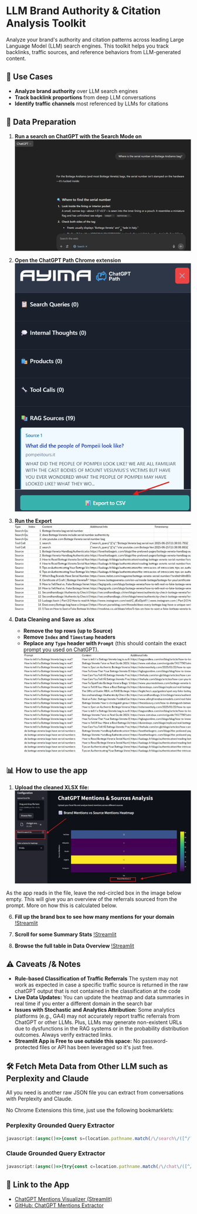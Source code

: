 # LLM Brand Authority \& Citation Analysis Toolkit

Analyze your brand's authority and citation patterns across leading Large Language Model (LLM) search engines. This toolkit helps you track backlinks, traffic sources, and reference behaviors from LLM-generated content.

## 🚀 Use Cases

- **Analyze brand authority** over LLM search engines
- **Track backlink proportions** from deep LLM conversations
- **Identify traffic channels** most referenced by LLMs for citations


## 📝 Data Preparation

1. **Run a search on ChatGPT with the Search Mode on**  
![ChatGPT Search Example](https://github.com/simodepth96/ChatGPT-Mentions-Extractor/blob/main/images/chatgpt_search_1.png?raw=true)


2. **Open the ChatGPT Path Chrome extension**
![ChatGPT Path](https://github.com/simodepth96/ChatGPT-Mentions-Extractor/blob/main/images/chatgpt_path_extension_2.png)

3. **Run the Export**
![ChatGPT export](https://github.com/simodepth96/ChatGPT-Mentions-Extractor/blob/main/images/export_raw_3.jpg)

4. **Data Cleaning and Save as .xlsx**
   - **Remove the top rows (up to Source)**
   - **Remove `Index` and `Timestamp` headers**
   - **Replace any `Type` header with `Prompt`** (this should contain the exact prompt you used on ChatGPT).
![ChatGPT export](https://github.com/simodepth96/ChatGPT-Mentions-Extractor/blob/main/images/export_finesse_4.jpg)


## 📊 How to use the app

1. **Upload the cleaned XLSX file:**
![Streamlit](https://github.com/simodepth96/ChatGPT-Mentions-Extractor/blob/main/images/streamlit_app_no_search_box_%25.jpg)

As the app reads in the file, leave the red-circled box in the image below empty. This will give you an overview of the referrals sourced from the prompt. More on how this is calculated below.

6. **Fill up the brand box to see how many mentions for your domain**
[!Streamlit](https://github.com/simodepth96/ChatGPT-Mentions-Extractor/blob/main/images/streamlit_app_6.jpg)

7. **Scroll for some Summary Stats**
[!Streamlit](https://github.com/simodepth96/ChatGPT-Mentions-Extractor/blob/main/images/streamlit_app_summary_stats_7.jpg)

8. **Browse the full table in Data Overview**
[!Streamlit](https://github.com/simodepth96/ChatGPT-Mentions-Extractor/blob/main/images/strealit_app_data_over_8.jpg)


## ⚠️ Caveats /& Notes

- **Rule-based Classification of Traffic Referrals**
The system may not work as expected in case a specific traffic source is returned in the raw chatGPT output that is not contained in the classification at the code 
- **Live Data Updates:**
You can update the heatmap and data summaries in real time if you enter a different domain in the search bar
- **Issues with Stochastic and Analytics Attribution:**
Some analytics platforms (e.g., GA4) may not accurately report traffic referrals from ChatGPT or other LLMs.
Plus, LLMs may generate non-existent URLs due to dysfunctions in the RAG systems or in the probability distribution outcomes. Always verify extracted links.
- **Streamlit App is Free to use outside this space:**
  No password-protected files or API has been leveraged so it's just free.


## 🛠️ Fetch Meta Data from Other LLM such as **Perplexity** and **Claude**

All you need is another raw JSON file you can extract from conversations with Perplexity and Claude.

No Chrome Extensions this time, just use the following bookmarklets:

### Perplexity Grounded Query Extractor

```javascript
javascript:(async()=>{const s=(location.pathname.match(/\/search\/([^/?#]+)/)||[])[1];if(s){const t=Date.now();const q=`with_parent_info=1&with_schematized_response=1&from_first=1&version=2.18&source=default&limit=100&offset=0&supported_block_use_cases=answer_modes&supported_block_use_cases=media_items&supported_block_use_cases=knowledge_cards&supported_block_use_cases=inline_knowledge_cards&_t=${t}`;const r=await fetch(`/rest/thread/${s}?${q}`,{credentials:'include',cache:'no-cache'});if(r.ok){const d=await r.json(),u=URL.createObjectURL(new Blob([JSON.stringify(d,null,2)]));Object.assign(document.createElement('a'),{href:u,download:`perplexity-${s}.json`}).click();setTimeout(()=>URL.revokeObjectURL(u),2e3);}}})();
```


### Claude Grounded Query Extractor

```javascript
javascript:(async()=>{try{const c=location.pathname.match(/\/chat\/([^/]+)/)?.[1];if(!c){alert('Open%20a%20Claude%20chat%20first');return;}const t=Date.now();const o=(await(await fetch(`/api/organizations?_t=${t}`,{credentials:'include',cache:'no-cache'})).json())[0].uuid;const j=await(await fetch(`/api/organizations/${o}/chat_conversations/${c}?tree=true&rendering_mode=messages&render_all_tools=true&_t=${t}`,{credentials:'include',cache:'no-cache'})).json();const u=URL.createObjectURL(new Blob([JSON.stringify(j,null,2)],{type:'application/json'}));Object.assign(document.createElement('a'),{href:u,download:`claude-${c}-rich.json`}).click();setTimeout(()=>URL.revokeObjectURL(u),2000);}catch(e){alert('Could%20not%20fetch%20rich%20conversation%20JSON');console.error(e);}})();
```


## 🔗 Link to the App 

- [ChatGPT Mentions Visualizer (Streamlit)](https://chatgpt-mentions-visualizer.streamlit.app/)
- [GitHub: ChatGPT Mentions Extractor](https://github.com/simodepth96/ChatGPT-Mentions-Extractor/blob/main/app.py)
